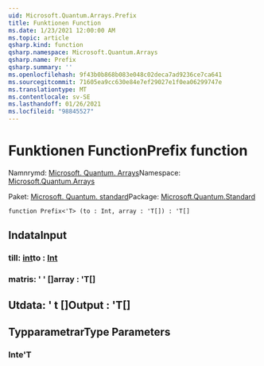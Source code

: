 ```yaml
---
uid: Microsoft.Quantum.Arrays.Prefix
title: Funktionen Function
ms.date: 1/23/2021 12:00:00 AM
ms.topic: article
qsharp.kind: function
qsharp.namespace: Microsoft.Quantum.Arrays
qsharp.name: Prefix
qsharp.summary: ''
ms.openlocfilehash: 9f43b0b868b083e048c02deca7ad9236ce7ca641
ms.sourcegitcommit: 71605ea9cc630e84e7ef29027e1f0ea06299747e
ms.translationtype: MT
ms.contentlocale: sv-SE
ms.lasthandoff: 01/26/2021
ms.locfileid: "98845527"
---
```

# <a name="prefix-function"></a><span data-ttu-id="a8ade-102">Funktionen Function</span><span class="sxs-lookup"><span data-stu-id="a8ade-102">Prefix function</span></span>

<span data-ttu-id="a8ade-103">Namnrymd: [Microsoft. Quantum. Arrays](xref:Microsoft.Quantum.Arrays)</span><span class="sxs-lookup"><span data-stu-id="a8ade-103">Namespace: [Microsoft.Quantum.Arrays](xref:Microsoft.Quantum.Arrays)</span></span>

<span data-ttu-id="a8ade-104">Paket: [Microsoft. Quantum. standard](https://nuget.org/packages/Microsoft.Quantum.Standard)</span><span class="sxs-lookup"><span data-stu-id="a8ade-104">Package: [Microsoft.Quantum.Standard](https://nuget.org/packages/Microsoft.Quantum.Standard)</span></span>




```qsharp
function Prefix<'T> (to : Int, array : 'T[]) : 'T[]
```


## <a name="input"></a><span data-ttu-id="a8ade-105">Indata</span><span class="sxs-lookup"><span data-stu-id="a8ade-105">Input</span></span>

### <a name="to--int"></a><span data-ttu-id="a8ade-106">till: [int](xref:microsoft.quantum.lang-ref.int)</span><span class="sxs-lookup"><span data-stu-id="a8ade-106">to : [Int](xref:microsoft.quantum.lang-ref.int)</span></span>




### <a name="array--t"></a><span data-ttu-id="a8ade-107">matris: ' ' []</span><span class="sxs-lookup"><span data-stu-id="a8ade-107">array : 'T[]</span></span>





## <a name="output--t"></a><span data-ttu-id="a8ade-108">Utdata: ' t []</span><span class="sxs-lookup"><span data-stu-id="a8ade-108">Output : 'T[]</span></span>



## <a name="type-parameters"></a><span data-ttu-id="a8ade-109">Typparametrar</span><span class="sxs-lookup"><span data-stu-id="a8ade-109">Type Parameters</span></span>

### <a name="t"></a><span data-ttu-id="a8ade-110">Inte</span><span class="sxs-lookup"><span data-stu-id="a8ade-110">'T</span></span>

